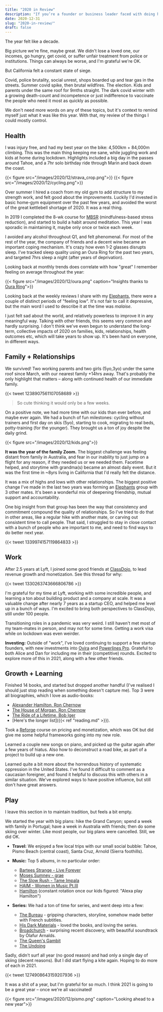 ```yaml
---
title: "2020 in Review"
description: "If you’re a founder or business leader faced with doing hard things in this hot mess, try to do them right."
date: 2020-12-31
slug: "2020-in-review/"
draft: false
---
```


The year felt like a decade.

Big picture we're fine, maybe great. We didn't lose a loved one, our incomes, go hungry, get covid, or suffer unfair treatment from police or institutions. Things can always be worse, and I'm grateful we're OK.

But California felt a constant state of siege.

Covid, police brutality, social unrest, shops boarded up and tear gas in the streets. Summer covid spike, then brutal wildfires. The election. Kids and parents under the same roof for 9mths straight. The dark covid winter with a growing death-count and incompetence or just indifference to vaccinate the people who need it most as quickly as possible.

We don't need more words on any of these topics, but it's context to remind myself just what it was like this year. With that, my review of the things I could mostly control.

## Health
I was injury free, and had my best year on the bike: 4,500km + 84,000m climbing. This was the main thing keeping me sane, while juggling work and kids at home during lockdown. Highlights included a big day in the passes around Tahoe, and a 7hr solo birthday ride through Marin and back down the coast.

{{< figure src="/images/2020/12/strava_crop.png">}}
{{< figure src="/images/2020/12/cycling.png">}}

Over summer I hired a coach from my old gym to add structure to my strength work, and felt good about the improvements. Luckily I'd invested in basic home-gym equipment over the past few years, and avoided the worst of the great kettlebell shortage of 2020. It was a real thing.

In 2019 I completed the 8-wk course for [MBSR](https://en.wikipedia.org/wiki/Mindfulness-based_stress_reduction) (mindfulness-based stress reduction), and started to build a habit around meditation. This year I was sporadic in maintaining it, maybe only once or twice each week.

I avoided any alcohol throughout Q1, and felt phenomenal. For most of the rest of the year, the company of friends and a decent wine became an important coping mechanism. It's crazy how even 1-2 glasses disrupts sleep. I've tracked sleep quality using an Oura Ring for the past two years, and targeted 7hrs sleep a night (after years of deprivation).

Looking back at monthly trends does correlate with how "great" I remember feeling on average throughout the year:

{{< figure src="/images/2020/12/oura.png" caption="Insights thanks to [Oura Ring](https://ouraring.com/)">}}

Looking back at the weekly reviews I share with my [Elephants](https://medium.com/things-ive-written/the-elephants-182870501589), there were a couple of distinct periods of "feeling low". It's not fair to call it depressive, but the main word I used to describe it at the time was _malaise_.

I just felt sad about the world, and relatively powerless to improve it in any meaningful way. Talking with other friends, this seems very common and hardly surprising. I don't think we've even begun to understand the long-term, collective impacts of 2020 on families, kids, relationships, health outcomes etc, which will take years to show up. It's been hard on everyone, in different ways.

## Family + Relationships
We survived! Two working parents and two girls (5yo,3yo) under the same roof since March, with our nearest family +14hrs away. That's probably the only highlight that matters – along with continued health of our immediate family.

{{< tweet 1238907561107058689 >}}
>So cute thinking it would only be a few weeks.

On a positive note, we had more time with our kids than ever before, and maybe ever again. We had a bunch of fun milestones: cycling without trainers and first day on skis (5yo), starting to cook, migrating to real beds, potty-training (for the younger). They brought us a ton of joy despite the daily grind.

{{< figure src="/images/2020/12/kids.png">}}

__It was the year of the family Zoom.__
The biggest challenge was feeling distant from family in Australia, and fear in our inability to just jump on a flight for any reason, if they needed us or we needed them. Facetime helped, and storytime with grandma(s) became an almost daily event. But it was the first time in ~8yrs living in California that I'd really felt the distance.

It was a mix of highs and lows with other relationships. The biggest positive change I've made in the last two years was forming an [Elephants](https://medium.com/things-ive-written/the-elephants-182870501589) group with 3 other mates. It's been a wonderful mix of deepening friendship, mutual support and accountability.

One big insight from that group has been the way that consistency and commitment compound the quality of relationships. So I've tried to do that in other areas, like a regular hike with another mate, or carving out consistent time to call people. That said, I struggled to stay in close contact with a bunch of people who are important to me, and need to find ways to do better next year.

{{< tweet 1339974157119864833 >}}

## Work
After 2.5 years at Lyft, I joined some good friends at [ClassDojo](https://www.classdojo.com/), to lead revenue growth and monetization. See this thread for why:

{{< tweet 1330263743666806786 >}}

I'm grateful for my time at Lyft, working with some incredible people, and learning a ton about building product and a company at scale. It was a valuable change after nearly 7 years as a startup CEO, and helped me level up in a bunch of ways. I'm excited to bring both perspectives to ClassDojo, still under 100 people.

Transitioning roles in a pandemic was very weird. I still haven't met most of my team-mates in person, and may not for some time. Getting a work visa while on lockdown was even weirder.

**Investing:** Outside of "work", I've loved continuing to support a few startup founders, with new investments into [Ovira](http://ovira.com) and [Powerlines Pro](https://powerlinespro.com/). Grateful to both Alice and Dan for including me in their (competitive) rounds. Excited to explore more of this in 2021, along with a few other friends.

## Growth + Learning
Finished 14 books, and started but dropped another handful (I've realised I should just stop reading when something doesn't capture me). Top 3 were all biographies, which I love as audio-books:

  - [Alexander Hamilton, Ron Chernow](https://www.amazon.com/Alexander-Hamilton-Ron-Chernow/dp/0143034758)
  - [The House of Morgan, Ron Chernow](https://www.amazon.com/The-House-of-Morgan-Ron-Chernow-audiobook/dp/B00I3P36ZU/ref=sr_1_1)
  - [The Ride of a Lifetime, Bob Iger](https://www.amazon.com/Ride-Lifetime-Lessons-Learned-Company/dp/0399592091)
  - [Here's the longer list]({{< ref "reading.md" >}}).

Took a [Reforge](https://www.reforge.com/) course on pricing and monetization, which was OK but did give me some helpful frameworks going into my new role.

Learned a couple new songs on piano, and picked up the guitar again after a few years of hiatus. Also how to deconstruct a road bike, as part of a project to build up a new one.

Learned quite a bit more about the horrendous history of systematic oppression in the United States. I've found it difficult to comment as a caucasian foreigner, and found it helpful to discuss this with others in a similar situation. We've explored ways to have positive influence, but still don't have great answers.

## Play
I leave this section in to maintain tradition, but feels a bit empty.

We started the year with big plans: hike the Grand Canyon; spend a week with family in Portugal; have a week in Australia with friends; then do some skiing over winter. Like most people, our big plans were cancelled. Still, we did OK.

- **Travel:** We enjoyed a few local trips with our small social bubble: Tahoe, Pismo  Beach (central coast), Santa Cruz, Arnold (Sierra foothills).

- **Music:** Top 5 albums, in no particular order:
  - [Bartees Strange - Live Forever](https://open.spotify.com/album/4Lu520UvMf7lJccCnKw3hJ?si=sA6DHsoRQ0KvUHfDwdr_9A)
  - [Moses Sumney - grae](https://open.spotify.com/album/35CHoLB0GEwYlOomriifC6?si=uk_7I3rrQ_qo4SBzTdmZOw)
  - [The Slow Rush - Tame Impala](https://open.spotify.com/album/31qVWUdRrlb8thMvts0yYL?si=C46vdVmER2KvXh8QrtgSrA)
  - [HAIM - Women in Music Pt.III](https://open.spotify.com/album/4qNGDMsRNqDQZPkTWyyeRF?si=rmnGEWomRPub15KEzHNRRQ)
  - [Hamilton](https://open.spotify.com/album/1kCHru7uhxBUdzkm4gzRQc?si=3WMIv7-YRzaL8VES7yF3MQ) (constant rotation once our kids figured: "Alexa play Hamilton")

- **Series:** We had a ton of time for series, and went deep into a few:
  - [The Bureau](https://en.wikipedia.org/wiki/The_Bureau_(TV_series)) - gripping characters, storyline, somehow made better with French subtitles.
  - [His Dark Materials](https://en.wikipedia.org/wiki/His_Dark_Materials_(TV_series)) - loved the books, and loving the series.
  - [Broadchurch](https://en.wikipedia.org/wiki/Broadchurch) - surprising recent discovery, with beautiful soundtrack by Ólafur Arnalds.
  - [The Queen's Gambit](https://en.wikipedia.org/wiki/The_Queen%27s_Gambit_(miniseries))
  - [The Undoing](https://en.wikipedia.org/wiki/The_Undoing)

Sadly, didn't surf all year (no good reason) and had only a single day of skiing (decent reasons). But I did start flying a kite again. Hoping to do more of each in 2021.

{{< tweet 1274908643159207936 >}}

It was a shit of a year, but I'm grateful for so much. I think 2021 is going to be a great year – once we're all vaccinated!

{{< figure src="/images/2020/12/pismo.png" caption="Looking ahead to a new year">}}
